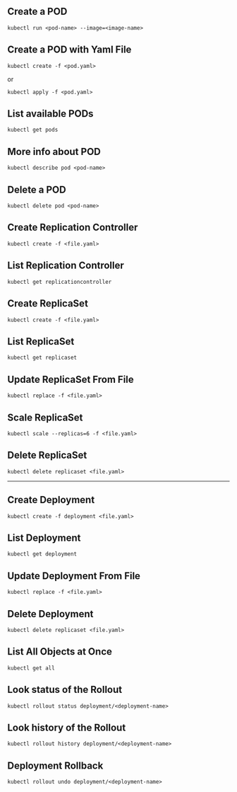 ## Create a POD
```
kubectl run <pod-name> --image=<image-name>
```

## Create a POD with Yaml File
```
kubectl create -f <pod.yaml>
```
or 

```
kubectl apply -f <pod.yaml>
```
## List available PODs
```
kubectl get pods
```

## More info about POD
```
kubectl describe pod <pod-name>
```

## Delete a POD
```
kubectl delete pod <pod-name>
```
## Create Replication Controller
```
kubectl create -f <file.yaml>
```
## List Replication Controller
```
kubectl get replicationcontroller
```
## Create ReplicaSet
```
kubectl create -f <file.yaml>
```
## List ReplicaSet
```
kubectl get replicaset
```

## Update ReplicaSet From File
```
kubectl replace -f <file.yaml>
```

## Scale ReplicaSet
```
kubectl scale --replicas=6 -f <file.yaml>
```

## Delete ReplicaSet
```
kubectl delete replicaset <file.yaml>
```

----

## Create Deployment
```
kubectl create -f deployment <file.yaml>
```
## List Deployment
```
kubectl get deployment
```

## Update Deployment From File
```
kubectl replace -f <file.yaml>
```

## Delete Deployment
```
kubectl delete replicaset <file.yaml>
```

## List All Objects at Once
```
kubectl get all
```
## Look status of the Rollout
```
kubectl rollout status deployment/<deployment-name>
```

## Look history of the Rollout
```
kubectl rollout history deployment/<deployment-name>
```
## Deployment Rollback
```
kubectl rollout undo deployment/<deployment-name>
```